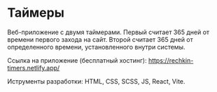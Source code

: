 # Таймеры

Веб-приложение с двумя таймерами. Первый считает 365 дней от времени первого захода на сайт. Второй считает 365 дней от определенного времени, установленного внутри системы.

Ссылка на приложение (бесплатный хостинг): https://rechkin-timers.netlify.app/

Иструменты разработки: HTML, CSS, SCSS, JS, React, Vite.

